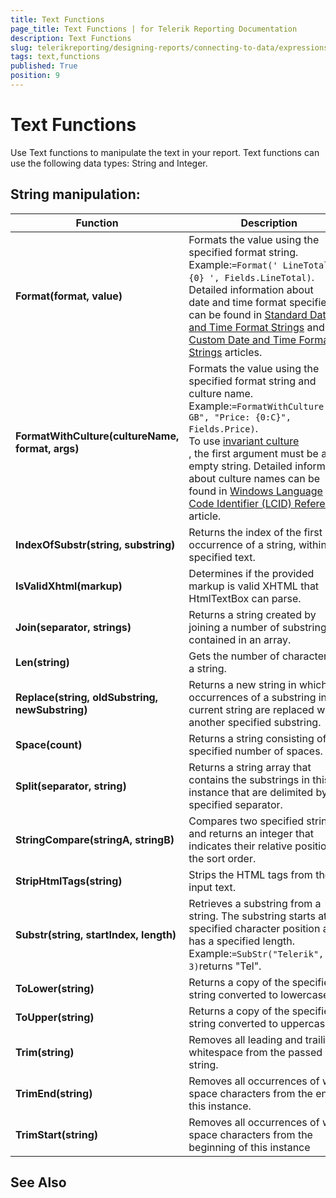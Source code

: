 ```yaml
---
title: Text Functions
page_title: Text Functions | for Telerik Reporting Documentation
description: Text Functions
slug: telerikreporting/designing-reports/connecting-to-data/expressions/expressions-reference/functions/text-functions
tags: text,functions
published: True
position: 9
---
```


# Text Functions



Use Text functions to manipulate the text in your report. Text functions can use the following data types: String and Integer.

## String manipulation:


| Function | Description |
| ------ | ------ |
| __Format(format, value)__ |Formats the value using the specified format string. Example:`=Format(' LineTotal: {0} ', Fields.LineTotal)`. Detailed information about<br/>              date and time format specifiers can be found in  [Standard Date and Time Format Strings](https://docs.microsoft.com/en-us/dotnet/standard/base-types/standard-date-and-time-format-strings) and  [Custom Date and Time Format Strings](https://docs.microsoft.com/en-us/dotnet/standard/base-types/custom-date-and-time-format-strings) articles.|
| __FormatWithCulture(cultureName, format, args)__ |Formats the value using the specified format string and culture name. Example:`=FormatWithCulture("en-GB", "Price: {0:C}", Fields.Price)`.<br/>              To use  [                  invariant culture<br/>                ](                  https://docs.microsoft.com/en-us/dotnet/api/system.globalization.cultureinfo.invariantculture?view=netframework-4.7.2#System_Globalization_CultureInfo_InvariantCulture<br/>                ) , the first argument must be an empty string. Detailed information about culture names can be found in  [Windows Language Code Identifier (LCID) Reference](https://msdn.microsoft.com/en-us/library/cc233982.aspx) article.|
| __IndexOfSubstr(string, substring)__ |Returns the index of the first occurrence of a string, within the specified text.|
| __IsValidXhtml(markup)__ |Determines if the provided markup is valid XHTML that HtmlTextBox can parse.|
| __Join(separator, strings)__ |Returns a string created by joining a number of substrings contained in an array.|
| __Len(string)__ |Gets the number of characters in a string.|
| __Replace(string, oldSubstring, newSubstring)__ |Returns a new string in which all occurrences of a substring in the current string are replaced with another specified substring.|
| __Space(count)__ |Returns a string consisting of the specified number of spaces.|
| __Split(separator, string)__ |Returns a string array that contains the substrings in this instance that are delimited by the specified separator.|
| __StringCompare(stringA, stringB)__ |Compares two specified strings and returns an integer that indicates their relative position in the sort order.|
| __StripHtmlTags(string)__ |Strips the HTML tags from the input text.|
| __Substr(string, startIndex, length)__ |Retrieves a substring from a string. The substring starts at a specified character position and has a specified length. Example:`=SubStr("Telerik", 0, 3)`returns "Tel".|
| __ToLower(string)__ |Returns a copy of the specified string converted to lowercase.|
| __ToUpper(string)__ |Returns a copy of the specified string converted to uppercase.|
| __Trim(string)__ |Removes all leading and trailing whitespace from the passed in string.|
| __TrimEnd(string)__ |Removes all occurrences of white space characters from the end of this instance.|
| __TrimStart(string)__ |Removes all occurrences of white space characters from the beginning of this instance|




## See Also

